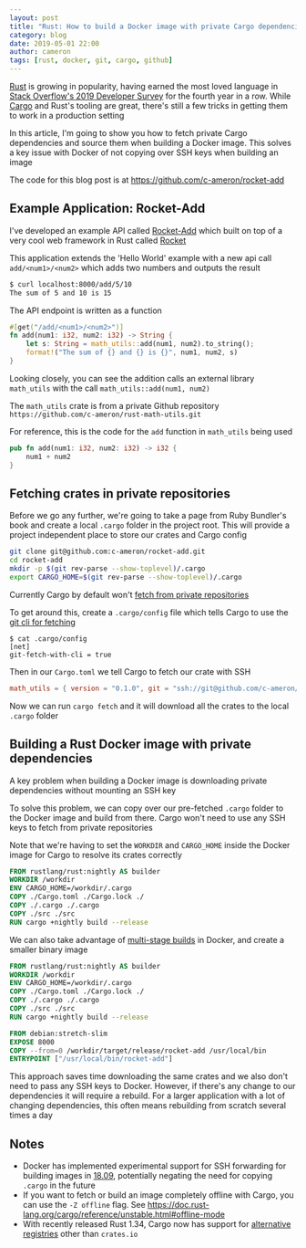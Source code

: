 ```yaml
---
layout: post
title: "Rust: How to build a Docker image with private Cargo dependencies"
category: blog
date: 2019-05-01 22:00
author: cameron
tags: [rust, docker, git, cargo, github]
---
```


[Rust](https://www.rust-lang.org/) is growing in popularity, having earned the most loved language in [Stack Overflow's 2019 Developer Survey](https://insights.stackoverflow.com/survey/2019#most-loved-dreaded-and-wanted) for the fourth year in a row. While [Cargo](https://doc.rust-lang.org/cargo/) and Rust's tooling are great, there's still a few tricks in getting them to work in a production setting

In this article, I'm going to show you how to fetch private Cargo dependencies and source them when building a Docker image. This solves a key issue with Docker of not copying over SSH keys when building an image

The code for this blog post is at <https://github.com/c-ameron/rocket-add>

## Example Application: Rocket-Add

I've developed an example API called [Rocket-Add](https://github.com/c-ameron/rocket-add) which built on top of a very cool web framework in Rust called [Rocket](https://github.com/SergioBenitez/Rocket/)

This application extends the 'Hello World' example with a new api call `add/<num1>/<num2>` which adds two numbers and outputs the result

``` bash
$ curl localhost:8000/add/5/10
The sum of 5 and 10 is 15
```

The API endpoint is written as a function
``` rust
#[get("/add/<num1>/<num2>")]
fn add(num1: i32, num2: i32) -> String {
    let s: String = math_utils::add(num1, num2).to_string();
    format!("The sum of {} and {} is {}", num1, num2, s)
}
```

Looking closely, you can see the addition calls an external library `math_utils` with the call `math_utils::add(num1, num2)`

The `math_utils` crate is from a private Github repository `https://github.com/c-ameron/rust-math-utils.git`

For reference, this is the code for the `add` function in `math_utils` being used
``` rust
pub fn add(num1: i32, num2: i32) -> i32 {
    num1 + num2
}
```

## Fetching crates in private repositories

Before we go any further, we're going to take a page from Ruby Bundler's book and create a local `.cargo` folder in the project root. This will provide a project independent place to store our crates and Cargo config

``` bash
git clone git@github.com:c-ameron/rocket-add.git
cd rocket-add
mkdir -p $(git rev-parse --show-toplevel)/.cargo
export CARGO_HOME=$(git rev-parse --show-toplevel)/.cargo
```

Currently Cargo by default won't [fetch from private repositories](https://github.com/rust-lang/cargo/issues/1851)

To get around this, create a `.cargo/config` file which tells Cargo to use the [git cli for fetching](https://doc.rust-lang.org/nightly/cargo/reference/config.html#configuration-keys)
```
$ cat .cargo/config
[net]
git-fetch-with-cli = true
```

Then in our `Cargo.toml` we tell Cargo to fetch our crate with SSH

``` toml
math_utils = { version = "0.1.0", git = "ssh://git@github.com/c-ameron/rust-math-utils.git"}
```

Now we can run `cargo fetch` and it will download all the crates to the local `.cargo` folder

## Building a Rust Docker image with private dependencies

A key problem when building a Docker image is downloading private dependencies without mounting an SSH key

To solve this problem, we can copy over our pre-fetched `.cargo` folder to the Docker image and build from there. Cargo won't need to use any SSH keys to fetch from private repositories

Note that we're having to set the `WORKDIR` and `CARGO_HOME` inside the Docker image for Cargo to resolve its crates correctly

``` Dockerfile
FROM rustlang/rust:nightly AS builder
WORKDIR /workdir                       
ENV CARGO_HOME=/workdir/.cargo                       
COPY ./Cargo.toml ./Cargo.lock ./                       
COPY ./.cargo ./.cargo
COPY ./src ./src
RUN cargo +nightly build --release
```

We can also take advantage of [multi-stage builds](https://docs.docker.com/develop/develop-images/multistage-build/) in Docker, and create a smaller binary image

``` Dockerfile
FROM rustlang/rust:nightly AS builder
WORKDIR /workdir                       
ENV CARGO_HOME=/workdir/.cargo                       
COPY ./Cargo.toml ./Cargo.lock ./                       
COPY ./.cargo ./.cargo
COPY ./src ./src
RUN cargo +nightly build --release

FROM debian:stretch-slim
EXPOSE 8000
COPY --from=0 /workdir/target/release/rocket-add /usr/local/bin
ENTRYPOINT ["/usr/local/bin/rocket-add"]
```

This approach saves time downloading the same crates and we also don't need to pass any SSH keys to Docker. However, if there's any change to our dependencies it will require a rebuild. For a larger application with a lot of changing dependencies, this often means rebuilding from scratch several times a day


## Notes

 - Docker has implemented experimental support for SSH forwarding for building images in [18.09](https://docs.docker.com/develop/develop-images/build_enhancements/#using-ssh-to-access-private-data-in-builds), potentially negating the need for copying `.cargo` in the future
 - If you want to fetch or build an image completely offline with Cargo, you can use the `-Z offline` flag. See <https://doc.rust-lang.org/cargo/reference/unstable.html#offline-mode>
 - With recently released Rust 1.34, Cargo now has support for [alternative registries](https://blog.rust-lang.org/2019/04/11/Rust-1.34.0.html#alternative-cargo-registries) other than `crates.io`
